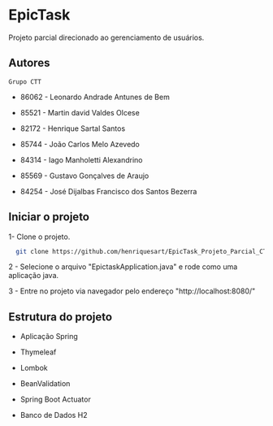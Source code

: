 
# EpicTask

Projeto parcial direcionado ao gerenciamento de usuários.


## Autores

`Grupo CTT`

- 86062 - Leonardo Andrade Antunes de Bem

- 85521 - Martin david Valdes Olcese

- 82172 - Henrique Sartal Santos

- 85744 - João Carlos Melo Azevedo

- 84314 - Iago Manholetti Alexandrino

- 85569 - Gustavo Gonçalves de Araujo

- 84254 - José Dijalbas Francisco dos Santos Bezerra
## Iniciar o projeto

1- Clone o projeto.

```bash
  git clone https://github.com/henriquesart/EpicTask_Projeto_Parcial_CTT.git
```

2 - Selecione o arquivo "EpictaskApplication.java" e rode como uma aplicação java.

3 - Entre no projeto via navegador pelo endereço "http://localhost:8080/"

  
## Estrutura do projeto

- Aplicação Spring

- Thymeleaf

- Lombok

- BeanValidation

- Spring Boot Actuator

- Banco de Dados H2
